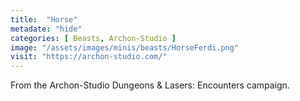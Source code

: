 ```yaml
---
title:  "Horse"
metadate: "hide"
categories: [ Beasts, Archon-Studio ]
image: "/assets/images/minis/beasts/HorseFerdi.png"
visit: "https://archon-studio.com/"
---
```

From the Archon-Studio Dungeons & Lasers: Encounters campaign.